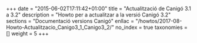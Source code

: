 +++
date        = "2015-06-02T17:11:42+01:00"
title       = "Actualització de Canigó 3.1 a 3.2"
description = "Howto per a actualitzar a la versió Canigó 3.2"
sections    = "Documentació versions Canigó"
enllac		= "/howtos/2017-08-Howto-Actualitzacio_Canigo3_1_Canigo3_2/"
no_index 	= true
taxonomies  = []
weight 		= 5
+++

